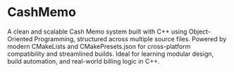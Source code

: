 # CashMemo
A clean and scalable Cash Memo system built with C++ using Object-Oriented Programming, structured across multiple source files. Powered by modern CMakeLists and CMakePresets.json for cross-platform compatibility and streamlined builds. Ideal for learning modular design, build automation, and real-world billing logic in C++.
